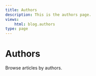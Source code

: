 ```yaml
---
title: Authors
description: This is the authors page. 
views:
    html: blog.authors
type: page
---
```


# Authors

Browse articles by authors.
